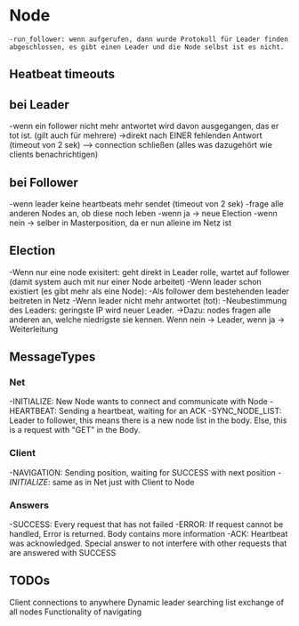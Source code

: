 # Node

    -run_follower: wenn aufgerufen, dann wurde Protokoll für Leader finden abgeschlossen, es gibt einen Leader und die Node selbst ist es nicht.

## Heatbeat timeouts

## bei Leader

-wenn ein follower nicht mehr antwortet wird davon ausgegangen, das er tot ist. (gilt auch für mehrere)
->direkt nach EINER fehlenden Antwort (timeout von 2 sek)
--> connection schließen (alles was dazugehört wie clients benachrichtigen)

## bei Follower

-wenn leader keine heartbeats mehr sendet (timeout von 2 sek)
-frage alle anderen Nodes an, ob diese noch leben
    -wenn ja -> neue Election
    -wenn nein -> selber in Masterposition, da er nun alleine im Netz ist

## Election

-Wenn nur eine node exisitert: geht direkt in Leader rolle, wartet auf follower (damit system auch mit nur einer Node arbeitet)
-Wenn leader schon existiert (es gibt mehr als eine Node):
    -Als follower dem bestehenden leader beitreten in Netz
-Wenn leader nicht mehr antwortet (tot):
    -Neubestimmung des Leaders: geringste IP wird neuer Leader.
    ->Dazu: nodes fragen alle anderen an, welche niedrigste sie kennen. Wenn nein -> Leader, wenn ja -> Weiterleitung

## MessageTypes

### Net

-INITIALIZE: New Node wants to connect and communicate with Node
-HEARTBEAT: Sending a heartbeat, waiting for an ACK
-SYNC_NODE_LIST: Leader to follower, this means there is a new node list in the body. Else, this is a request with "GET" in the Body.

### Client

-NAVIGATION: Sending position, waiting for SUCCESS with next position
-_INITIALIZE_: same as in Net just with Client to Node

### Answers

-SUCCESS: Every request that has not failed
-ERROR: If request cannot be handled, Error is returned. Body contains more information
-ACK: Heartbeat was acknowledged. Special answer to not interfere with other requests that are answered with SUCCESS

## TODOs

Client connections to anywhere
Dynamic leader searching
list exchange of all nodes
Functionality of navigating
